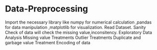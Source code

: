 # Data-Preprocessing
Import the necessary library like numpy for numerical calculation ,pandas for data manipulation ,matplotlib for visualization.
Read Dataset.
Sanity Check of data will check the missing value,inconsitency.
Exploratory Data Analysis
Missing value Treatments
Outlier Treatments
Duplicate and garbage value Treatment
Encoding of data
